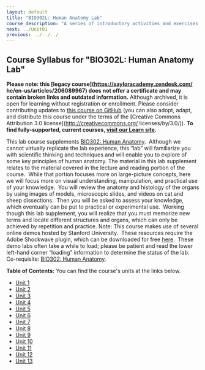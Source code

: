 ```yaml
---
layout: default
title: "BIO302L: Human Anatomy Lab"
course_description: "A series of introductory activities and exercises that explore human anatomy. Lab topics include: anatomical terms, histology, bones, muscles, eye and ear anatomy, respiratory system anatomy, and various dissections including the brain, heart, urinary system, reproductive system, and digestive system."
next: ../Unit01
previous: ../../../
---
```

Course Syllabus for "BIO302L: Human Anatomy Lab"
------------------------------------------------

**Please note: this [legacy course](https://sayloracademy.zendesk.com/
hc/en-us/articles/206089967) does not offer a certificate and may contain 
broken links and outdated information.** Although archived, it is open 
for learning without registration or enrollment. Please consider contributing 
updates to [this course on GitHub](https://github.com/saylordotorg/course_bio302l) 
(you can also adopt, adapt, and distribute this course under the terms of 
the [Creative Commons Attribution 3.0 license](http://creativecommons.org/
licenses/by/3.0/)). **To find fully-supported, current courses, [visit our 
Learn site](https://learn.saylor.org).**

This lab course supplements [BIO302: Human
Anatomy](http://www.saylor.org/courses/bio302/).  Although we cannot
virtually replicate the lab experience, this “lab” will familiarize you
with scientific thinking and techniques and will enable you to explore
of some key principles of human anatomy. The material in this lab
supplement relates to the material covered in the lecture and reading
portion of the course.  While that portion focuses more on large-picture
concepts, here we will focus more on visual understanding, manipulation,
and practical use of your knowledge.  You will review the anatomy and
histology of the organs by using images of models, microscopic slides,
and videos on cat and sheep dissections.  Then you will be asked to
assess your knowledge, which eventually can be put to practical or
experimental use.  Working though this lab supplement, you will realize
that you must memorize new terms and locate different structures and
organs, which can only be achieved by repetition and practice. Note:
This course makes use of several online demos hosted by Stanford
University.  These resources require the Adobe Shockwave plugin, which
can be downloaded for free
[here](http://www.adobe.com/shockwave/download/alternates/#sp).  These
demo labs often take a while to load; please be patient and read the
lower left-hand corner “loading” information to determine the status of
the lab. Co-requisite: [BIO302: Human
Anatomy](http://www.saylor.org/courses/bio302/).

**Table of Contents:** You can find the course's units at the links below.

- [Unit 1](https://legacy.saylor.org/bio302l/Unit01/)
- [Unit 2](https://legacy.saylor.org/bio302l/Unit02/)
- [Unit 3](https://legacy.saylor.org/bio302l/Unit03/)
- [Unit 4](https://legacy.saylor.org/bio302l/Unit04/)
- [Unit 5](https://legacy.saylor.org/bio302l/Unit05/)
- [Unit 6](https://legacy.saylor.org/bio302l/Unit06/)
- [Unit 7](https://legacy.saylor.org/bio302l/Unit07/)
- [Unit 8](https://legacy.saylor.org/bio302l/Unit08/)
- [Unit 9](https://legacy.saylor.org/bio302l/Unit09/)
- [Unit 10](https://legacy.saylor.org/bio302l/Unit10/)
- [Unit 11](https://legacy.saylor.org/bio302l/Unit11/)
- [Unit 12](https://legacy.saylor.org/bio302l/Unit12/)
- [Unit 13](https://legacy.saylor.org/bio302l/Unit13/)
